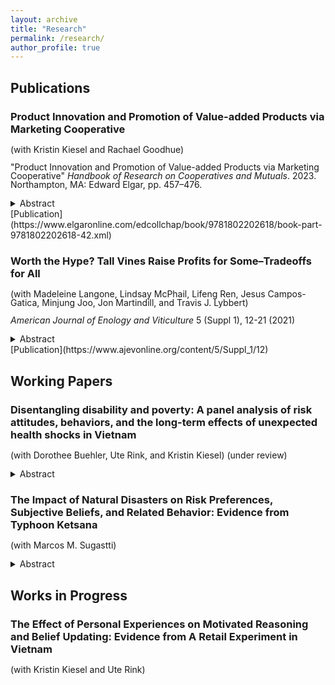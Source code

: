 ```yaml
---
layout: archive
title: "Research"
permalink: /research/
author_profile: true
---
```


<style>
p {
  line-height: 1;
}
</style>

## Publications

### Product Innovation and Promotion of Value-added Products via Marketing Cooperative
(with Kristin Kiesel and Rachael Goodhue)

&quot;Product Innovation and Promotion of Value-added Products via Marketing Cooperative&quot; <i>Handbook of Research on Cooperatives and Mutuals</i>. 2023. Northampton, MA: Edward Elgar, pp. 457–476.
<details>
<summary>Abstract</summary>
<br>
'Marketing cooperatives (MCs) can have a competitive advantage over investor-owned firms (IOFs) when communicating complex qualities where information asymmetries exist between consumers and producers. For example, the cooperative business model lends credibility and authenticity to health, sustainability, and local production claims. We review the existing literature to discuss opportunities for cooperatives in modern agricultural markets characterized by increased product differentiation. Marketing orders (i.e., regulated producer organizations operating in select industries and geographic regions) can complement cooperatives’ investments in product innovation and brand-specific advertising, and we compare and contrast their actions with functions provided by MCs. A description of the efforts pursued by the Almond Board of California and Blue Diamond illustrates how coordinated producer and market research, product innovation, generic advertising, and brand promotion can ensure MCs' long-term growth and success. We conclude with a discussion of future data and research needs.
</details> 
[Publication](https://www.elgaronline.com/edcollchap/book/9781802202618/book-part-9781802202618-42.xml)

### Worth the Hype? Tall Vines Raise Profits for Some–Tradeoffs for All
(with Madeleine Langone, Lindsay McPhail, Lifeng Ren, Jesus Campos-Gatica, Minjung Joo, Jon Martindill, and Travis J. Lybbert)

*American Journal of Enology and Viticulture* 5 (Suppl 1), 12-21 (2021)
<details>
<summary>Abstract</summary>
<br>
The sudden popularity of tall vines among grapegrowers took some nurseries
by surprise. Is this popularity rooted in economic reality? This analysis
quantifies the claimed benefits of tall vines relative to regular vines from the
grower’s perspective using a net present value (NPV) model. We leverage these
potted green vine value estimates to discuss the forces that explain the recent
emergence of tall vines in the California grape industry and their prospects for
the future.
</details>
[Publication](https://www.ajevonline.org/content/5/Suppl_1/12)

## Working Papers

### Disentangling disability and poverty: A panel analysis of risk attitudes, behaviors, and the long-term effects of unexpected health shocks in Vietnam
(with Dorothee Buehler, Ute Rink, and Kristin Kiesel) (under review)
<details>
<summary>Abstract</summary>
<br>
The livelihoods of households with a disabled member have been vastly underexamined in the existing literature, partly due to data limitations. Using unique household-level panel data from Vietnam, we investigate differences in the immediate effects of shocks on the income of households with a disabled member (DHs) and without a disabled member (NDHs) and the longer-term poverty dynamics of these households. Key to our analysis is that many of the disabilities reported in our data can be linked to the Vietnam War and exposure to chemical defoliants. When examining the immediate impact of shocks, we find that DHs are more resilient to each incremental health shock than NDHs, but more vulnerable when confronted with natural shocks (e.g., natural disasters, livestock diseases). While these immediate effects suggest that policies for DHs should offer assistance to cope with natural shocks, our poverty dynamics analysis paints a more nuanced picture. DHs are significantly more likely to have experienced chronic or transitory poverty when faced with additional health shocks than NDHs. Conversely, DHs are no more likely to end up in poverty than NDHs when faced with shocks outside of the health domain. Our analysis suggests that DHs have developed a greater resilience to health shocks, but the greater cumulative number of shocks experienced over time makes them more vulnerable to falling into poverty overall.
</details>

### The Impact of Natural Disasters on Risk Preferences, Subjective Beliefs, and Related Behavior: Evidence from Typhoon Ketsana 
(with Marcos M. Sugastti) <!--[Working Paper | Slides]-->

<details>
<summary>Abstract</summary>
<br>
We study how individuals' risk preferences, subjective beliefs about future shocks, and related behavior change following a natural disaster. We focus on the impact of Typhoon Ketsana in 2009—one of the most devastating storms to hit Southeast Asia in recent times. Our analysis reveals that individuals who were affected by the typhoon become more risk averse a year after landfall. This effect persists up to four years later. We base our findings on household-level panel data from Vietnam and a difference-in-differences strategy with a continuous treatment variable that exploits variation in the intensity of the typhoon. We conclude that a standard deviation (SD) increase in excess rainfall during the typhoon leads to a 0.23 SD increase in risk averseness one year after landfall, and a 0.24 SD increase four years after landfall. Moreover, individuals exposed to higher excess rainfall are more likely to believe that storms will not transpire in the following five years or will occur with reduced frequency. This result supports the view that the main observed effects on risk preferences indeed reflect updated risk attitudes, rather than changes in the subjective probability structure assigned to the occurrence of storms. Finally, we show that individuals exposed to the typhoon increase their insurance purchasing in the long term. Our paper contributes to the literature that empirically documents how negative shocks may alter risk preferences and helps illuminate the way climate-related hazards can induce changes in the attitudes and economic behavior of individuals.
</details>

## Works in Progress

### The Effect of Personal Experiences on Motivated Reasoning and Belief Updating: Evidence from A Retail Experiment in Vietnam 
(with Kristin Kiesel and Ute Rink)


